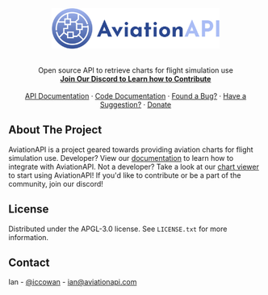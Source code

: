 <!-- PROJECT LOGO -->
<div align="center">
  <a href="https://github.com/iccowan/AviationAPIv2">
    <img src="https://github.com/iccowan/AviationAPIv2/blob/main/logo/aviationapi.svg" alt="Logo" height="80">
  </a>
  <br />
  <br />

  <p align="center">
    Open source API to retrieve charts for flight simulation use
    <br />
    <a href="https://discord.gg/CWRGN4DStU"><strong>Join Our Discord to Learn how to Contribute</strong></a>
    <br />
    <br />
    <a href="https://api-v2.aviationapi.com/v2/docs">API Documentation</a>
    &middot;
    <a href="https://github.com/iccowan/AviationAPIv2/wiki">Code Documentation</a>
    &middot;
    <a href="https://github.com/iccowan/AviationAPIv2/issues/new?template=bug.yml">Found a Bug?</a>
    &middot;
    <a href="https://github.com/iccowan/AviationAPIv2/issues/new?template=suggestion.yml">Have a Suggestion?</a>
    &middot;
    <a href="https://www.aviationapi.com/donate">Donate</a>
  </p>
</div>


<!-- ABOUT THE PROJECT -->
## About The Project

AviationAPI is a project geared towards providing aviation charts for flight simulation use. Developer? View our [documentation](https://api-v2.aviationapi.com/v2/docs) to learn how to integrate with AviationAPI. Not a developer? Take a look at our [chart viewer](https://www.aviationapi.com) to start using AviationAPI! If you'd like to contribute or be a part of the community, join our discord!


<!-- LICENSE -->
## License

Distributed under the APGL-3.0 license. See `LICENSE.txt` for more information.


<!-- CONTACT -->
## Contact

Ian - [@iccowan](https://github.com/iccowan) - ian@aviationapi.com

